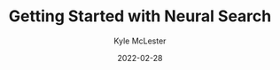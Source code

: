 ---
author: Kyle McLester
date: 2022-02-28
format: hugo
title: Getting Started with Neural Search
categories:
    - Jina
    - Search
tags:
    - jina
    - neural search
    - docArray
    - flow
    - executor
    - document
summary: 🚧 UNDER CONSTRUCTION - Using Jina.ai to create a basic multi-modal neural search application
---
